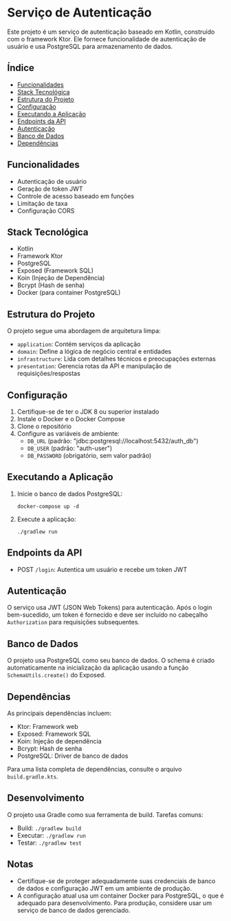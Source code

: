 # Serviço de Autenticação

Este projeto é um serviço de autenticação baseado em Kotlin, construído com o framework Ktor. Ele fornece funcionalidade de autenticação de usuário e usa PostgreSQL para armazenamento de dados.

## Índice
- [Funcionalidades](#funcionalidades)
- [Stack Tecnológica](#stack-tecnológica)
- [Estrutura do Projeto](#estrutura-do-projeto)
- [Configuração](#configuração)
- [Executando a Aplicação](#executando-a-aplicação)
- [Endpoints da API](#endpoints-da-api)
- [Autenticação](#autenticação)
- [Banco de Dados](#banco-de-dados)
- [Dependências](#dependências)

## Funcionalidades
- Autenticação de usuário
- Geração de token JWT
- Controle de acesso baseado em funções
- Limitação de taxa
- Configuração CORS

## Stack Tecnológica
- Kotlin
- Framework Ktor
- PostgreSQL
- Exposed (Framework SQL)
- Koin (Injeção de Dependência)
- Bcrypt (Hash de senha)
- Docker (para container PostgreSQL)

## Estrutura do Projeto
O projeto segue uma abordagem de arquitetura limpa:

- `application`: Contém serviços da aplicação
- `domain`: Define a lógica de negócio central e entidades
- `infrastructure`: Lida com detalhes técnicos e preocupações externas
- `presentation`: Gerencia rotas da API e manipulação de requisições/respostas

## Configuração
1. Certifique-se de ter o JDK 8 ou superior instalado
2. Instale o Docker e o Docker Compose
3. Clone o repositório
4. Configure as variáveis de ambiente:
    - `DB_URL` (padrão: "jdbc:postgresql://localhost:5432/auth_db")
    - `DB_USER` (padrão: "auth-user")
    - `DB_PASSWORD` (obrigatório, sem valor padrão)

## Executando a Aplicação
1. Inicie o banco de dados PostgreSQL:
   ```
   docker-compose up -d
   ```
2. Execute a aplicação:
   ```
   ./gradlew run
   ```

## Endpoints da API
- POST `/login`: Autentica um usuário e recebe um token JWT

## Autenticação
O serviço usa JWT (JSON Web Tokens) para autenticação. Após o login bem-sucedido, um token é fornecido e deve ser incluído no cabeçalho `Authorization` para requisições subsequentes.

## Banco de Dados
O projeto usa PostgreSQL como seu banco de dados. O schema é criado automaticamente na inicialização da aplicação usando a função `SchemaUtils.create()` do Exposed.

## Dependências
As principais dependências incluem:
- Ktor: Framework web
- Exposed: Framework SQL
- Koin: Injeção de dependência
- Bcrypt: Hash de senha
- PostgreSQL: Driver de banco de dados

Para uma lista completa de dependências, consulte o arquivo `build.gradle.kts`.

## Desenvolvimento
O projeto usa Gradle como sua ferramenta de build. Tarefas comuns:
- Build: `./gradlew build`
- Executar: `./gradlew run`
- Testar: `./gradlew test`

## Notas
- Certifique-se de proteger adequadamente suas credenciais de banco de dados e configuração JWT em um ambiente de produção.
- A configuração atual usa um container Docker para PostgreSQL, o que é adequado para desenvolvimento. Para produção, considere usar um serviço de banco de dados gerenciado.